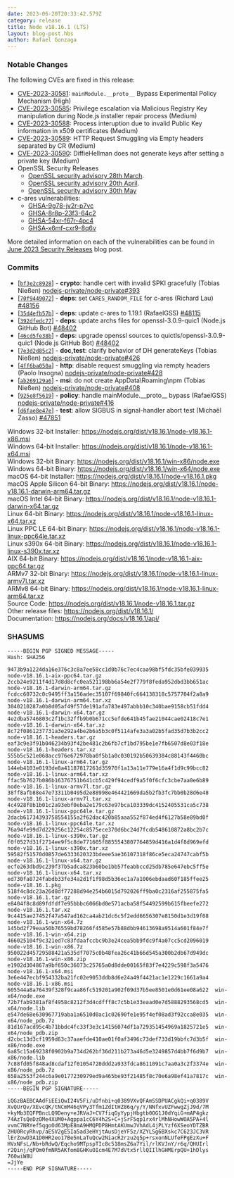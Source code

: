 ```yaml
---
date: 2023-06-20T20:33:42.579Z
category: release
title: Node v18.16.1 (LTS)
layout: blog-post.hbs
author: Rafael Gonzaga
---
```


### Notable Changes

The following CVEs are fixed in this release:

* [CVE-2023-30581](https://cve.mitre.org/cgi-bin/cvename.cgi?name=CVE-2023-30581): `mainModule.__proto__` Bypass Experimental Policy Mechanism (High)
* [CVE-2023-30585](https://cve.mitre.org/cgi-bin/cvename.cgi?name=CVE-2023-30585): Privilege escalation via Malicious Registry Key manipulation during Node.js installer repair process (Medium)
* [CVE-2023-30588](https://cve.mitre.org/cgi-bin/cvename.cgi?name=CVE-2023-30588): Process interuption due to invalid Public Key information in x509 certificates (Medium)
* [CVE-2023-30589](https://cve.mitre.org/cgi-bin/cvename.cgi?name=CVE-2023-30589): HTTP Request Smuggling via Empty headers separated by CR (Medium)
* [CVE-2023-30590](https://cve.mitre.org/cgi-bin/cvename.cgi?name=CVE-2023-30590): DiffieHellman does not generate keys after setting a private key (Medium)
* OpenSSL Security Releases
  * [OpenSSL security advisory 28th March](https://www.openssl.org/news/secadv/20230328.txt).
  * [OpenSSL security advisory 20th April](https://www.openssl.org/news/secadv/20230420.txt).
  * [OpenSSL security advisory 30th May](https://www.openssl.org/news/secadv/20230530.txt)
* c-ares vulnerabilities:
  * [GHSA-9g78-jv2r-p7vc](https://github.com/c-ares/c-ares/security/advisories/GHSA-9g78-jv2r-p7vc)
  * [GHSA-8r8p-23f3-64c2](https://github.com/c-ares/c-ares/security/advisories/GHSA-8r8p-23f3-64c2)
  * [GHSA-54xr-f67r-4pc4](https://github.com/c-ares/c-ares/security/advisories/GHSA-54xr-f67r-4pc4)
  * [GHSA-x6mf-cxr9-8q6v](https://github.com/c-ares/c-ares/security/advisories/GHSA-x6mf-cxr9-8q6v)

More detailed information on each of the vulnerabilities can be found in [June 2023 Security Releases](https://nodejs.org/en/blog/vulnerability/june-2023-security-releases/) blog post.

### Commits

* \[[`bf3e2c8928`](https://github.com/nodejs/node/commit/bf3e2c8928)] - **crypto**: handle cert with invalid SPKI gracefully (Tobias Nießen) [nodejs-private/node-private#393](https://github.com/nodejs-private/node-private/pull/393)
* \[[`70f9449072`](https://github.com/nodejs/node/commit/70f9449072)] - **deps**: set `CARES_RANDOM_FILE` for c-ares (Richard Lau) [#48156](https://github.com/nodejs/node/pull/48156)
* \[[`35d4efb57b`](https://github.com/nodejs/node/commit/35d4efb57b)] - **deps**: update c-ares to 1.19.1 (RafaelGSS) [#48115](https://github.com/nodejs/node/pull/48115)
* \[[`392dfedc77`](https://github.com/nodejs/node/commit/392dfedc77)] - **deps**: update archs files for openssl-3.0.9-quic1 (Node.js GitHub Bot) [#48402](https://github.com/nodejs/node/pull/48402)
* \[[`46cd5fe38b`](https://github.com/nodejs/node/commit/46cd5fe38b)] - **deps**: upgrade openssl sources to quictls/openssl-3.0.9-quic1 (Node.js GitHub Bot) [#48402](https://github.com/nodejs/node/pull/48402)
* \[[`7e3d2d85c2`](https://github.com/nodejs/node/commit/7e3d2d85c2)] - **doc,test**: clarify behavior of DH generateKeys (Tobias Nießen) [nodejs-private/node-private#426](https://github.com/nodejs-private/node-private/pull/426)
* \[[`4ff6ba050a`](https://github.com/nodejs/node/commit/4ff6ba050a)] - **http**: disable request smuggling via rempty headers (Paolo Insogna) [nodejs-private/node-private#428](https://github.com/nodejs-private/node-private/pull/428)
* \[[`ab269129a6`](https://github.com/nodejs/node/commit/ab269129a6)] - **msi**: do not create AppData\Roaming\npm (Tobias Nießen) [nodejs-private/node-private#408](https://github.com/nodejs-private/node-private/pull/408)
* \[[`925e8f5619`](https://github.com/nodejs/node/commit/925e8f5619)] - **policy**: handle mainModule.\_\_proto\_\_ bypass (RafaelGSS) [nodejs-private/node-private#416](https://github.com/nodejs-private/node-private/pull/416)
* \[[`d6fae8e47e`](https://github.com/nodejs/node/commit/d6fae8e47e)] - **test**: allow SIGBUS in signal-handler abort test (Michaël Zasso) [#47851](https://github.com/nodejs/node/pull/47851)

Windows 32-bit Installer: https://nodejs.org/dist/v18.16.1/node-v18.16.1-x86.msi \
Windows 64-bit Installer: https://nodejs.org/dist/v18.16.1/node-v18.16.1-x64.msi \
Windows 32-bit Binary: https://nodejs.org/dist/v18.16.1/win-x86/node.exe \
Windows 64-bit Binary: https://nodejs.org/dist/v18.16.1/win-x64/node.exe \
macOS 64-bit Installer: https://nodejs.org/dist/v18.16.1/node-v18.16.1.pkg \
macOS Apple Silicon 64-bit Binary: https://nodejs.org/dist/v18.16.1/node-v18.16.1-darwin-arm64.tar.gz \
macOS Intel 64-bit Binary: https://nodejs.org/dist/v18.16.1/node-v18.16.1-darwin-x64.tar.gz \
Linux 64-bit Binary: https://nodejs.org/dist/v18.16.1/node-v18.16.1-linux-x64.tar.xz \
Linux PPC LE 64-bit Binary: https://nodejs.org/dist/v18.16.1/node-v18.16.1-linux-ppc64le.tar.xz \
Linux s390x 64-bit Binary: https://nodejs.org/dist/v18.16.1/node-v18.16.1-linux-s390x.tar.xz \
AIX 64-bit Binary: https://nodejs.org/dist/v18.16.1/node-v18.16.1-aix-ppc64.tar.gz \
ARMv7 32-bit Binary: https://nodejs.org/dist/v18.16.1/node-v18.16.1-linux-armv7l.tar.xz \
ARMv8 64-bit Binary: https://nodejs.org/dist/v18.16.1/node-v18.16.1-linux-arm64.tar.xz \
Source Code: https://nodejs.org/dist/v18.16.1/node-v18.16.1.tar.gz \
Other release files: https://nodejs.org/dist/v18.16.1/ \
Documentation: https://nodejs.org/docs/v18.16.1/api/

### SHASUMS

```
-----BEGIN PGP SIGNED MESSAGE-----
Hash: SHA256

9473b9a1224da16e376c3c8a7ee58cc1d0b76c7ec4caa98bf5fdc35bfe039935  node-v18.16.1-aix-ppc64.tar.gz
2ccb24e9211f4d17d8d8cfc0ea521198bb6a54e2f779f8feda952dbd3bb651ac  node-v18.16.1-darwin-arm64.tar.gz
fcdcc60732c0c9495ff3a156adec35107f69840fc664138318c5757704f2a8a9  node-v18.16.1-darwin-arm64.tar.xz
3040210287a0b8d05af49f57de191afa783e497abbb10c340bae9158cb51fdd4  node-v18.16.1-darwin-x64.tar.gz
4e2dba5746803c2f1bc32ffb9b0b671cc5efde641b45fae21044cae02418c7e1  node-v18.16.1-darwin-x64.tar.xz
8c72f0861237731a3e292a4be2b6a5b3c0f5114afe3a3a02b5fad35d7b3b2cc2  node-v18.16.1-headers.tar.gz
eaf3c9e3f91b046234b93f42be481c2b6fb7cf1bd795be1e7fb6507d8e03f18e  node-v18.16.1-headers.tar.xz
555b5c521e068acc976e672978ba0f5b1a0c030192b50639384c88143f4460bc  node-v18.16.1-linux-arm64.tar.gz
144eb4103e0193de8a41187817261d35970f1a13a11e779e16a4f1d9c99bcc82  node-v18.16.1-linux-arm64.tar.xz
ffac5b7627b086b16376751b641cb5c429f94cedf9a5f0f6cfc3cbe7aa0e6b89  node-v18.16.1-linux-armv7l.tar.gz
38ff8afb88e47e73311b0495d2e88998e464421669da5b2fb3fc7bb0b28d6e48  node-v18.16.1-linux-armv7l.tar.xz
4c4928f8b1b01c2a93ebf0eba2e179c63e97bca103339dc4152405531ca5c738  node-v18.16.1-linux-ppc64le.tar.gz
2dacb61734393758554155a2f62dac420b85aaa552f874ed4f6127b58e89bd0f  node-v18.16.1-linux-ppc64le.tar.xz
76a94fe99d7d229256c12254c8575ece370d6bc24d7fcdb548610872a8bc2b7c  node-v18.16.1-linux-s390x.tar.gz
f0f0527d31f2714ee9f5c8de771605f8855543807764859d416a1d4f8d969efd  node-v18.16.1-linux-s390x.tar.xz
59582f51570d0857de6333620323bdeee5ae36107318f86ce5eca24747cabf5b  node-v18.16.1-linux-x64.tar.gz
ecfe263dbd9c239f37b5adca823b60be1bb57feabbccd25db785e647ebc5ff5e  node-v18.16.1-linux-x64.tar.xz
ed730fa8724fabdb33fe34a2d1f1f98d5b36ec1a7a1006ebdaad60f185ffee25  node-v18.16.1.pkg
518f4c8dc23a26d8df77288d94e254b6015d792026ff9ba0c2316af255875fa5  node-v18.16.1.tar.gz
e8404f8c8d89fdfdf7e95bbbc6066bd0e571acba58f54492599b615fbeefe272  node-v18.16.1.tar.xz
9c4415ae27452f47a547ad162ca4ab21dc6c5f2edd6656307e8150d1e3d19f08  node-v18.16.1-win-x64.7z
145bd2f79eaa50b76559bd78266f4585e57b88dbb94613698a9514a601f84e7f  node-v18.16.1-win-x64.zip
466025104f9c321ed7c83fdaafccbc9b3e24cea5bb9fdc9f4a07cc5cd2096019  node-v18.16.1-win-x86.7z
950022d45729588421a535df7075c0b48fea26c41b66d545a300b2db67d949dc  node-v18.16.1-win-x86.zip
e1902d304867a9bf650c36073c25765a0d8dde00165f83f7e4229c598f3a5476  node-v18.16.1-x64.msi
3e6e447ecbf954332ba21fc02e9053ddb8d6e24a49f4421ac1e1229c1661a9a4  node-v18.16.1-x86.msi
605544a8a76439f328f9caa86fc519201a902f09d37b5ee8501e0d61ee08a622  win-x64/node.exe
72b7fab9381af8f4958c8212f3d4cdfff8c7c5b1e33eaad0e7d5888293568cd5  win-x64/node.lib
e547de68e630967719aba1a6510d0ac1c02690fe1e95f4ef08ad3f92cca8e035  win-x64/node_pdb.7z
81d167acd95c4b71bbdc4fc33f3e3c14156074df1a729351454969a1825721e5  win-x64/node_pdb.zip
d2cbc13d3cf1959d63c37aaefde410ae01f0af3496c73def733d19bbfc7d3b5f  win-x86/node.exe
6a85c15a69238f0902b9a734d262bf36d211b273a46d5e3249857d4bb7f6d9b7  win-x86/node.lib
7c88fd05f848ad8cdaf12f01054720ddd2a933fdca8611091c7aa0a3c2f3374e  win-x86/node_pdb.7z
658a2553f244c6a9e0177230979ed9a465be93f21485f8c70e6a98ef41a7817c  win-x86/node_pdb.zip
-----BEGIN PGP SIGNATURE-----

iQGzBAEBCAAdFiEEiQwI24V5Fi/uDfnbi+q0389VXvQFAmSSDPUACgkQi+q0389V
XvQUrQv/XEvcQK/tNCmM46qVPy3Tfm1ZdItHZ86q/y/Y/NNfxvUZFwwgZjJ9d/7M
+kyMb3EQFPBncLQ9Deny+eJRVaJ+CV7fiqGyYypjHbgtb0OG1J0dYqiG+mAP4gkz
74AzTsQeDzOMe4XUM0+Agppa1cC6Y4h2S+C+jSrF5qp1rx4rlMhNHowWOA5PA+4l
vvmC7NRYef5qgoOd63MpE8mA9HMQPDP8HmtAKUmwJVhAdL4jPLYzf6XSeoYDTZBR
2HU0RcyRhvp/aESV2gE5Ia5ad3eHYjtAusDjeYF5z/XZYLSg6BXskc7C623JC3VR
lErZowD3A1D0HR2eo17Be5mLaTuQcw2NiacR2rzu2q5p+rsxonNLUfeFPgEzXu+F
HVxNFsL/Nb+bRdwQ/Eqcho9MTpspTIc8c518msZ6a7Yil/rlKVJnY/r6q/QHUIrl
r2Qinj/qPOm0fmNR5AKfom8GHKuOIcm4E7M7dVtx5rllQIIlhGHMErpQU+1hDlys
760wiW8U
=JjYe
-----END PGP SIGNATURE-----

```
